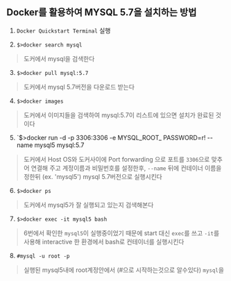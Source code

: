 ## **Docker를 활용하여 MYSQL 5.7을 설치하는 방법**

1. `Docker Quickstart Terminal` 실행

2. `$>docker search mysql`
> 도커에서 mysql을 검색한다

3. `$>docker pull mysql:5.7`
> 도커에서 mysql 5.7버전을 다운로드 받는다

4. `$>docker images`
> 도커에서 이미지들을 검색하여 mysql:5.7이 리스트에 있으면 설치가 완료된 것이다

5. `$>docker run -d -p 3306:3306 -e MYSQL_ROOT_ PASSWORD=r! --name mysql5 mysql:5.7
> 도커에서 Host OS와 도커사이에 Port forwarding 으로 포트를 `3306`으로 맞추어 연결해 주고 계정이름과 비밀번호를 설정한후, `--name` 뒤에 컨테이너 이름을 정한뒤 (ex. 'mysql5') mysql 5.7버전으로 실행시킨다

6. `$>docker ps`
> 도커에서 mysql5가 잘 실행되고 있는지 검색해본다

7. `$>docker exec -it mysql5 bash`
> 6번에서 확인한 `mysql5`이 실행중이었기 때문에 start 대신 `exec`를 쓰고 `-it`를 사용해 interactive 한 환경에서 bash로 컨테이너를 실행시킨다

8. `#mysql -u root -p`
> 실행된 mysql5내에 root계정안에서 (#으로 시작하는것으로 알수있다) `mysql`을 

